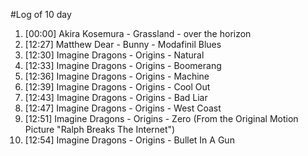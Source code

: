 #Log of 10 day

1. [00:00] Akira Kosemura - Grassland - over the horizon
1. [12:27] Matthew Dear - Bunny - Modafinil Blues
1. [12:30] Imagine Dragons - Origins - Natural
1. [12:33] Imagine Dragons - Origins - Boomerang
1. [12:36] Imagine Dragons - Origins - Machine
1. [12:39] Imagine Dragons - Origins - Cool Out
1. [12:43] Imagine Dragons - Origins - Bad Liar
1. [12:47] Imagine Dragons - Origins - West Coast
1. [12:51] Imagine Dragons - Origins - Zero (From the Original Motion Picture "Ralph Breaks The Internet")
1. [12:54] Imagine Dragons - Origins - Bullet In A Gun
